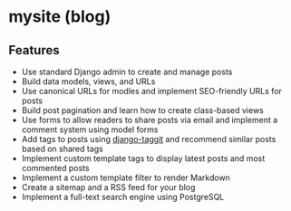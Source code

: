 # mysite (blog)

## Features

- Use standard Django admin to create and manage posts
- Build data models, views, and URLs
- Use canonical URLs for modles and implement SEO-friendly URLs for posts
- Build post pagination and learn how to create class-based views
- Use forms to allow readers to share posts via email and implement a comment system using model forms
- Add tags to posts using [django-taggit](https://github.com/jazzband/django-taggit) and recommend similar posts based on shared tags
- Implement custom template tags to display latest posts and most commented posts
- Implement a custom template filter to render Markdown
- Create a sitemap and a RSS feed for your blog
- Implement a full-text search engine using PostgreSQL
